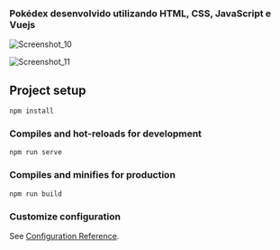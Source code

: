 ### Pokédex desenvolvido utilizando HTML, CSS, JavaScript e Vuejs

![Screenshot_10](https://user-images.githubusercontent.com/113481857/213607168-e000f291-85cb-4715-82b5-67626d8384c7.png)

![Screenshot_11](https://user-images.githubusercontent.com/113481857/213607289-246f6ae7-11bd-4b50-8515-a946192f475b.png)

## Project setup
```
npm install
```

### Compiles and hot-reloads for development
```
npm run serve
```

### Compiles and minifies for production
```
npm run build
```

### Customize configuration
See [Configuration Reference](https://cli.vuejs.org/config/).


